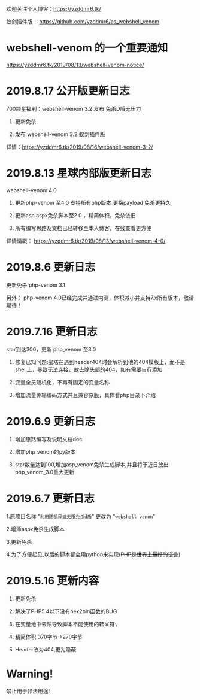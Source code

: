 欢迎关注个人博客：https://yzddmr6.tk/

蚁剑插件版： https://github.com/yzddmr6/as_webshell_venom

# webshell-venom 的一个重要通知

https://yzddmr6.tk/2019/08/13/webshell-venom-notice/


# 2019.8.17 公开版更新日志

700颗星福利：webshell-venom 3.2 发布 免杀D盾无压力

1. 更新免杀

2. 发布 webshell-venom 3.2 蚁剑插件版

详情：https://yzddmr6.tk/2019/08/16/webshell-venom-3-2/

# 2019.8.13 星球内部版更新日志

webshell-venom 4.0

1. 更新php-venom 至4.0 支持所有php版本 更换payload 免杀更持久 

2. 更新asp aspx免杀脚本至2.0 ，精简体积，免杀依旧

3. 所有编写思路及文档已经转移至本人博客，在线查看更方便


详情请戳： https://yzddmr6.tk/2019/08/13/webshell-venom-4-0/


# 2019.8.6 更新日志

更新免杀 php-venom 3.1
 
 另外：
 php-venom 4.0已经完成并通过内测，体积减小并支持7.x所有版本，敬请期待！


# 2019.7.16 更新日志

 star到达300，更新 php_venom 至3.0

1.	修复已知问题:宝塔在遇到header404时会解析到他的404模版上，而不是shell上，导致无法连接，故去除头部的404，如有需要自行添加

2.	变量全员随机化，不再有固定的变量名称

3.	增加流量传输编码方式并且兼容原版，具体看php目录下介绍




# 2019.6.9 更新日志

1. 增加思路编写及说明文档doc

2. 增加php_venom的py版本

3. star数量达到100,增加asp_venom免杀生成脚本,并且将于近日放出php_venom_3.0重大更新




# 2019.6.7 更新日志

1.原项目名称 "`利用随机异或无限免杀d盾`" 更改为 "`webshell-venom`"

2.增添aspx免杀生成脚本

3.更新免杀

4.为了方便起见,以后的脚本都会用python来实现(~~PHP是世界上最好的语言~~)



# 2019.5.16 更新内容

1.	更新免杀

2.	解决了PHP5.4以下没有hex2bin函数的BUG

3.  在变量池中去除导致脚本不能使用的转义符`\`

4.	精简体积 370字节->270字节

5.	Header改为404,更为隐蔽




# Warning!
禁止用于非法用途!


